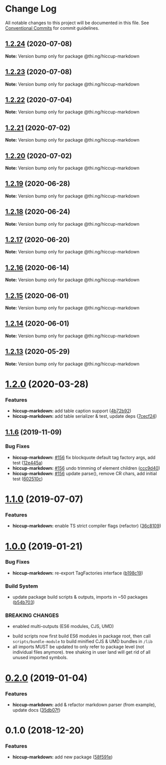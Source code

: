 # Change Log

All notable changes to this project will be documented in this file.
See [Conventional Commits](https://conventionalcommits.org) for commit guidelines.

## [1.2.24](https://github.com/thi-ng/umbrella/compare/@thi.ng/hiccup-markdown@1.2.23...@thi.ng/hiccup-markdown@1.2.24) (2020-07-08)

**Note:** Version bump only for package @thi.ng/hiccup-markdown





## [1.2.23](https://github.com/thi-ng/umbrella/compare/@thi.ng/hiccup-markdown@1.2.22...@thi.ng/hiccup-markdown@1.2.23) (2020-07-08)

**Note:** Version bump only for package @thi.ng/hiccup-markdown





## [1.2.22](https://github.com/thi-ng/umbrella/compare/@thi.ng/hiccup-markdown@1.2.21...@thi.ng/hiccup-markdown@1.2.22) (2020-07-04)

**Note:** Version bump only for package @thi.ng/hiccup-markdown





## [1.2.21](https://github.com/thi-ng/umbrella/compare/@thi.ng/hiccup-markdown@1.2.20...@thi.ng/hiccup-markdown@1.2.21) (2020-07-02)

**Note:** Version bump only for package @thi.ng/hiccup-markdown





## [1.2.20](https://github.com/thi-ng/umbrella/compare/@thi.ng/hiccup-markdown@1.2.19...@thi.ng/hiccup-markdown@1.2.20) (2020-07-02)

**Note:** Version bump only for package @thi.ng/hiccup-markdown





## [1.2.19](https://github.com/thi-ng/umbrella/compare/@thi.ng/hiccup-markdown@1.2.18...@thi.ng/hiccup-markdown@1.2.19) (2020-06-28)

**Note:** Version bump only for package @thi.ng/hiccup-markdown





## [1.2.18](https://github.com/thi-ng/umbrella/compare/@thi.ng/hiccup-markdown@1.2.17...@thi.ng/hiccup-markdown@1.2.18) (2020-06-24)

**Note:** Version bump only for package @thi.ng/hiccup-markdown





## [1.2.17](https://github.com/thi-ng/umbrella/compare/@thi.ng/hiccup-markdown@1.2.16...@thi.ng/hiccup-markdown@1.2.17) (2020-06-20)

**Note:** Version bump only for package @thi.ng/hiccup-markdown





## [1.2.16](https://github.com/thi-ng/umbrella/compare/@thi.ng/hiccup-markdown@1.2.15...@thi.ng/hiccup-markdown@1.2.16) (2020-06-14)

**Note:** Version bump only for package @thi.ng/hiccup-markdown





## [1.2.15](https://github.com/thi-ng/umbrella/compare/@thi.ng/hiccup-markdown@1.2.14...@thi.ng/hiccup-markdown@1.2.15) (2020-06-01)

**Note:** Version bump only for package @thi.ng/hiccup-markdown





## [1.2.14](https://github.com/thi-ng/umbrella/compare/@thi.ng/hiccup-markdown@1.2.13...@thi.ng/hiccup-markdown@1.2.14) (2020-06-01)

**Note:** Version bump only for package @thi.ng/hiccup-markdown





## [1.2.13](https://github.com/thi-ng/umbrella/compare/@thi.ng/hiccup-markdown@1.2.12...@thi.ng/hiccup-markdown@1.2.13) (2020-05-29)

**Note:** Version bump only for package @thi.ng/hiccup-markdown





# [1.2.0](https://github.com/thi-ng/umbrella/compare/@thi.ng/hiccup-markdown@1.1.14...@thi.ng/hiccup-markdown@1.2.0) (2020-03-28)


### Features

* **hiccup-markdown:** add table caption support ([4b72b92](https://github.com/thi-ng/umbrella/commit/4b72b92da8c832e2593a56554243e477c6bb0741))
* **hiccup-markdown:** add table serializer & test, update deps ([7cecf24](https://github.com/thi-ng/umbrella/commit/7cecf2440754a25b0b1a4ca967f49171fe83fed7))





## [1.1.6](https://github.com/thi-ng/umbrella/compare/@thi.ng/hiccup-markdown@1.1.5...@thi.ng/hiccup-markdown@1.1.6) (2019-11-09)

### Bug Fixes

* **hiccup-markdown:** [#156](https://github.com/thi-ng/umbrella/issues/156) fix blockquote default tag factory args, add test ([12e445a](https://github.com/thi-ng/umbrella/commit/12e445ac27960d3498d8b57ed6daa1520a60158e))
* **hiccup-markdown:** [#156](https://github.com/thi-ng/umbrella/issues/156) undo trimming of element children ([ccc9d40](https://github.com/thi-ng/umbrella/commit/ccc9d40723df1f898fba70be2e15352b8dfcb909))
* **hiccup-markdown:** [#156](https://github.com/thi-ng/umbrella/issues/156) update parse(), remove CR chars, add initial test ([602510c](https://github.com/thi-ng/umbrella/commit/602510c5150dbf26d43a1c9e7ca8afd7c5230f28))

# [1.1.0](https://github.com/thi-ng/umbrella/compare/@thi.ng/hiccup-markdown@1.0.22...@thi.ng/hiccup-markdown@1.1.0) (2019-07-07)

### Features

* **hiccup-markdown:** enable TS strict compiler flags (refactor) ([36c8109](https://github.com/thi-ng/umbrella/commit/36c8109))

# [1.0.0](https://github.com/thi-ng/umbrella/compare/@thi.ng/hiccup-markdown@0.2.0...@thi.ng/hiccup-markdown@1.0.0) (2019-01-21)

### Bug Fixes

* **hiccup-markdown:** re-export TagFactories interface ([b198c19](https://github.com/thi-ng/umbrella/commit/b198c19))

### Build System

* update package build scripts & outputs, imports in ~50 packages ([b54b703](https://github.com/thi-ng/umbrella/commit/b54b703))

### BREAKING CHANGES

* enabled multi-outputs (ES6 modules, CJS, UMD)

- build scripts now first build ES6 modules in package root, then call
  `scripts/bundle-module` to build minified CJS & UMD bundles in `/lib`
- all imports MUST be updated to only refer to package level
  (not individual files anymore). tree shaking in user land will get rid of
  all unused imported symbols.

# [0.2.0](https://github.com/thi-ng/umbrella/compare/@thi.ng/hiccup-markdown@0.1.2...@thi.ng/hiccup-markdown@0.2.0) (2019-01-04)

### Features

* **hiccup-markdown:** add & refactor markdown parser (from example), update docs ([35db07f](https://github.com/thi-ng/umbrella/commit/35db07f))

# 0.1.0 (2018-12-20)

### Features

* **hiccup-markdown:** add new package ([58f591e](https://github.com/thi-ng/umbrella/commit/58f591e))
